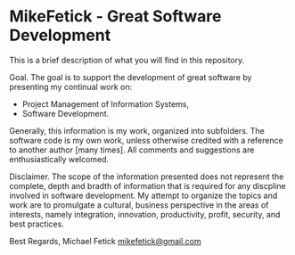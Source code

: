 # MikeFetick - Great Software Development
This is a brief description of what you will find in this repository. 

Goal. The goal is to support the development of great software by presenting my continual work on:
 - Project Management of Information Systems,
 - Software Development.

Generally, this information is my work, organized into subfolders. The software code is my own work, unless otherwise credited with a reference to another author [many times]. All comments and suggestions are enthusiastically welcomed.

Disclaimer. The scope of the information presented does not represent the complete, depth and bradth of information that is required for any discpline involved in software development. My attempt to organize the topics and work are to promulgate a cultural, business perspective in the areas of interests, namely integration, innovation, productivity, profit, security, and best practices.

Best Regards,
Michael Fetick
mikefetick@gmail.com
